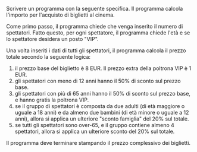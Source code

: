 Scrivere un programma con la seguente specifica. Il programma calcola l'importo per l'acquisto di biglietti al cinema.

Come primo passo, il programma chiede che venga inserito il numero di spettatori. Fatto questo, per ogni spettatore, il programma chiede l'età e se lo spettatore desidera un posto "VIP".

Una volta inseriti i dati di tutti gli spettatori, il programma calcola il prezzo totale secondo la seguente logica:

1. il prezzo base del biglietto è 8 EUR. Il prezzo extra della poltrona VIP è 1 EUR.
2. gli spettatori con meno di 12 anni hanno il 50% di sconto sul prezzo base.
3. gli spettatori con più di 65 anni hanno il 50% di sconto sul prezzo base, e hanno gratis la poltrona VIP.
4. se il gruppo di spettatori è composta da due adulti (di età maggiore o uguale a 18 anni) e da almeno due bambini (di età minore o uguale a 12 anni), allora si applica un ulteriore "sconto famiglia" del 20% sul totale.
5. se tutti gli spettatori sono over-65, e il gruppo contiene almeno 4 spettatori, allora si applica un ulteriore sconto del 20% sul totale.

Il programma deve terminare stampando il prezzo complessivo dei biglietti.
